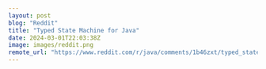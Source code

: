```yaml
---
layout: post
blog: "Reddit"
title: "Typed State Machine for Java"
date: 2024-03-01T22:03:38Z
image: images/reddit.png
remote_url: "https://www.reddit.com/r/java/comments/1b46zxt/typed_state_machine_for_java/"
---
```

